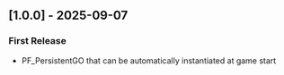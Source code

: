 ## [1.0.0] - 2025-09-07
### First Release
- PF_PersistentGO that can be automatically instantiated at game start
